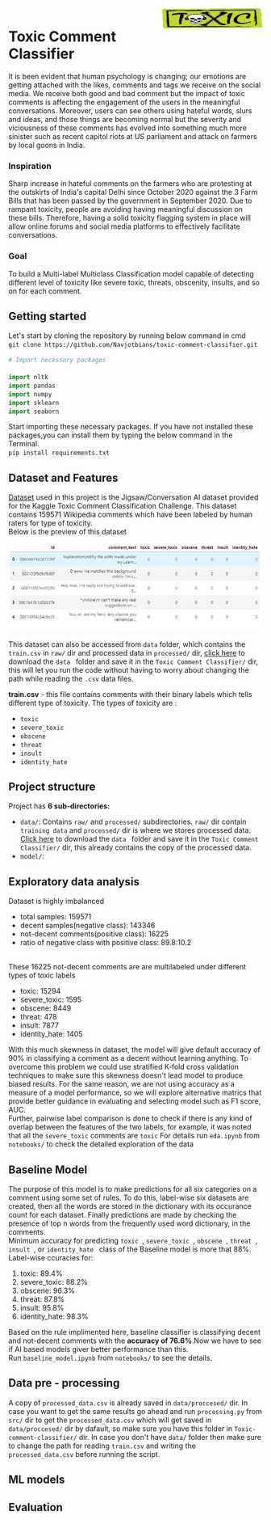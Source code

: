 <img src= "images/logo4.jpg" width = 200 height = 40 align = "right">

# Toxic Comment Classifier

It is been evident that human psychology is changing; our emotions are getting attached with the likes, comments and tags we receive on the social media. We receive both good and bad comment but the impact of toxic comments is affecting the engagement of the users in the meaningful conversations.
Moreover, users can see others using hateful words, slurs and ideas, and those things are becoming normal but the severity and viciousness of these comments has evolved into something much more sinister such as recent capitol riots at US parliament and attack on farmers by local goons in India.

### Inspiration
Sharp increase in hateful comments on the farmers who are protesting at the outskirts of India's capital Delhi since October 2020 against the 3 Farm Bills that has been passed by the government in September 2020. Due to rampant toxicity, people are avoiding having meaningful discussion on these bills. Therefore, having a solid toxicity flagging system in place will allow online forums and social media platforms to effectively facilitate conversations.

### Goal 
To build a Multi-label Multiclass Classification model capable of detecting different level of toxicity like severe toxic, threats, obscenity, insults, and so on for each comment. 

## Getting started
Let's start by cloning the repository by running below command in cmd
<br> `git clone https://github.com/Navjotbians/toxic-comment-classifier.git`

```python
# Import necessary packages

import nltk
import pandas
import numpy
import sklearn
import seaborn
```
Start importing these necessary packages. If you have not installed these packages,you can install them by typing the below command in the Terminal.
<br>`pip install requirements.txt`

## Dataset and Features
 <!-- Links -->
 [Dataset](https://www.kaggle.com/c/jigsaw-toxic-comment-classification-challenge/data) used in this project is the Jigsaw/Conversation AI dataset provided for the Kaggle Toxic Comment Classification Challenge. This dataset contains 159571 Wikipedia comments which have been labeled by human raters for type of toxicity.
 <br>Below is the preview of this dataset
 
 ![](images/data_head.JPG)
 
 
 This dataset can also be accessed from `data` folder, which contains the `train.csv` in `raw/` dir and processed data in `processed/` dir, [click here](https://drive.google.com/drive/folders/1gMJHNxCajYsRzMPjwUuPEM2S5tIp_b3r?usp=sharing) to download the `data ` folder and save it in the `Toxic Comment Classifier/` dir, this will let you run the code without having to worry about changing the path while reading the `.csv` data files.
<!-- UL -->
**train.csv** - this file contains comments with their binary labels which tells different type of toxicity. The types of toxicity are :
* `toxic`
* `severe_toxic`
* `obscene`
* `threat`
* `insult`
* `identity_hate`

## Project structure
Project has **6 sub-directories:** 
* `data/`: Contains `raw/` and `processed/` subdirectories. `raw/` dir contain `training data` and `processed/` dir  is where we stores processed data. [Click here](https://drive.google.com/drive/folders/1gMJHNxCajYsRzMPjwUuPEM2S5tIp_b3r?usp=sharing) to download the `data ` folder and save it in the `Toxic Comment Classifier/` dir, this already contains the copy of the processed data.
* `model/`: 
	
## Exploratory data analysis
Dataset is highly imbalanced
<ul>
<li>total samples: 159571</li>
<li>decent samples(negative class): 143346</li>
<li>not-decent comments(positive class): 16225</li> 
<li>ratio of negative class with positive class: 89.8:10.2</li>
</ul>
	<br>These 16225 not-decent comments are are multilabeled under different types of toxic labels
	<ul>
	<li> toxic: 15294
	<li> severe_toxic: 1595
	<li> obscene: 8449
	<li> threat: 478
	<li> insult: 7877
	<li> identity_hate: 1405
	</ul>

With this much skewness in dataset, the model will give default accuracy of 90% in classifying a comment as a decent without learning anything. To overcome this problem we could use stratified K-fold cross validation techniques to make sure this skewness doesn't lead model to produce biased results.
For the same reason, we are not using accuracy as a measure of a model performance, so we will explore alternative matrics that provide better guidance in evaluating and selecting model such as F1 score, AUC.
<br>Further, pairwise label comparison is done to check if there is any kind of overlap between the features of the two labels, for example, it was noted that all the `severe_toxic` comments are `toxic`
For details run  `eda.ipynb` from `notebooks/` to check the detailed exploration of the data


## Baseline Model
The purpose of this model is to make predictions for all six categories on a comment using some set of rules. To do this, label-wise six datasets are created, then all the words are stored in the dictionary with its occurance count for each dataset. Finally predictions are made by checking the presence of top n words from the frequently used word dictionary, in the comments.
<br>
Minimum accuracy for predicting `toxic `, `severe_toxic `, `obscene `, `threat `, `insult `, or  `identity_hate ` class of the Baseline model is more that 88%.
<br>
Label-wise ccuracies for:
<ol>
<li> toxic: 89.4%</li>
<li> severe_toxic: 88.2%</li>
<li> obscene: 96.3%</li>
<li> threat: 87.8%</li>
<li> insult: 95.8%</li>
<li> identity_hate: 98.3%</li>
</ol>

Based on the rule implimented here, baseline classifier is classifying decent and not-decent comments with the **accuracy of 76.6%**.Now we have to see if AI based models giver better performance than this.
<br>
Run `baseline_model.ipynb` from `notebooks/` to see the details.


## Data pre - processing
A copy of `processed_data.csv` is already saved in `data/proccesed/` dir. In case you want to get the same results go ahead and run `processing.py` from `src/` dir to get the `processed_data.csv`  which will get saved in  `data/proccesed/` dir by dafault, so make sure you have this folder in  `Toxic-comment-classifier/` dir. In case you don't have `data/` folder then make sure to change the path for reading `train.csv` and writing the `processed_data.csv` before running the script.

## ML models 

## Evaluation

